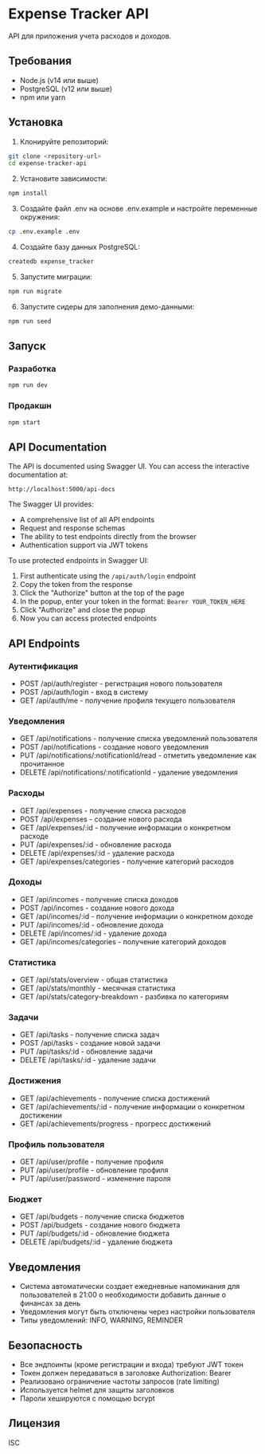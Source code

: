 # Expense Tracker API

API для приложения учета расходов и доходов.

## Требования

- Node.js (v14 или выше)
- PostgreSQL (v12 или выше)
- npm или yarn

## Установка

1. Клонируйте репозиторий:

```bash
git clone <repository-url>
cd expense-tracker-api
```

2. Установите зависимости:

```bash
npm install
```

3. Создайте файл .env на основе .env.example и настройте переменные окружения:

```bash
cp .env.example .env
```

4. Создайте базу данных PostgreSQL:

```bash
createdb expense_tracker
```

5. Запустите миграции:

```bash
npm run migrate
```

6. Запустите сидеры для заполнения демо-данными:

```bash
npm run seed
```

## Запуск

### Разработка

```bash
npm run dev
```

### Продакшн

```bash
npm start
```

## API Documentation

The API is documented using Swagger UI. You can access the interactive documentation at:

```
http://localhost:5000/api-docs
```

The Swagger UI provides:

- A comprehensive list of all API endpoints
- Request and response schemas
- The ability to test endpoints directly from the browser
- Authentication support via JWT tokens

To use protected endpoints in Swagger UI:

1. First authenticate using the `/api/auth/login` endpoint
2. Copy the token from the response
3. Click the "Authorize" button at the top of the page
4. In the popup, enter your token in the format: `Bearer YOUR_TOKEN_HERE`
5. Click "Authorize" and close the popup
6. Now you can access protected endpoints

## API Endpoints

### Аутентификация

- POST /api/auth/register - регистрация нового пользователя
- POST /api/auth/login - вход в систему
- GET /api/auth/me - получение профиля текущего пользователя

### Уведомления

- GET /api/notifications - получение списка уведомлений пользователя
- POST /api/notifications - создание нового уведомления
- PUT /api/notifications/:notificationId/read - отметить уведомление как прочитанное
- DELETE /api/notifications/:notificationId - удаление уведомления

### Расходы

- GET /api/expenses - получение списка расходов
- POST /api/expenses - создание нового расхода
- GET /api/expenses/:id - получение информации о конкретном расходе
- PUT /api/expenses/:id - обновление расхода
- DELETE /api/expenses/:id - удаление расхода
- GET /api/expenses/categories - получение категорий расходов

### Доходы

- GET /api/incomes - получение списка доходов
- POST /api/incomes - создание нового дохода
- GET /api/incomes/:id - получение информации о конкретном доходе
- PUT /api/incomes/:id - обновление дохода
- DELETE /api/incomes/:id - удаление дохода
- GET /api/incomes/categories - получение категорий доходов

### Статистика

- GET /api/stats/overview - общая статистика
- GET /api/stats/monthly - месячная статистика
- GET /api/stats/category-breakdown - разбивка по категориям

### Задачи

- GET /api/tasks - получение списка задач
- POST /api/tasks - создание новой задачи
- PUT /api/tasks/:id - обновление задачи
- DELETE /api/tasks/:id - удаление задачи

### Достижения

- GET /api/achievements - получение списка достижений
- GET /api/achievements/:id - получение информации о конкретном достижении
- GET /api/achievements/progress - прогресс достижений

### Профиль пользователя

- GET /api/user/profile - получение профиля
- PUT /api/user/profile - обновление профиля
- PUT /api/user/password - изменение пароля

### Бюджет

- GET /api/budgets - получение списка бюджетов
- POST /api/budgets - создание нового бюджета
- PUT /api/budgets/:id - обновление бюджета
- DELETE /api/budgets/:id - удаление бюджета

## Уведомления

- Система автоматически создает ежедневные напоминания для пользователей в 21:00 о необходимости добавить данные о финансах за день
- Уведомления могут быть отключены через настройки пользователя
- Типы уведомлений: INFO, WARNING, REMINDER

## Безопасность

- Все эндпоинты (кроме регистрации и входа) требуют JWT токен
- Токен должен передаваться в заголовке Authorization: Bearer <token>
- Реализовано ограничение частоты запросов (rate limiting)
- Используется helmet для защиты заголовков
- Пароли хешируются с помощью bcrypt

## Лицензия

ISC
